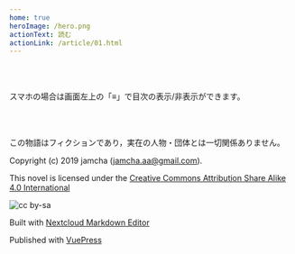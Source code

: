 ```yaml
---
home: true
heroImage: /hero.png
actionText: 読む
actionLink: /article/01.html
---
```


<br>
<br>

スマホの場合は画面左上の「≡」で目次の表示/非表示ができます。

<br>
<br>

この物語はフィクションであり，実在の人物・団体とは一切関係ありません。

Copyright (c) 2019 jamcha (jamcha.aa@gmail.com).

This novel is licensed under the [Creative Commons Attribution Share Alike 4.0 International](https://creativecommons.org/licenses/by-sa/4.0/deed)  

![cc by-sa](https://i.creativecommons.org/l/by-sa/4.0/88x31.png)  

Built with [Nextcloud Markdown Editor](https://github.com/icewind1991/files_markdown)

Published with [VuePress](https://vuepress.vuejs.org/)
